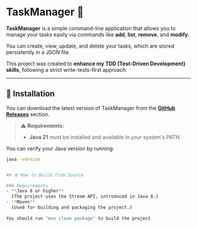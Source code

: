 # TaskManager 📝

**TaskManager** is a simple command-line application that allows you to manage your tasks easily via commands like **add**, **list**, **remove**, and **modify**.

You can create, view, update, and delete your tasks, which are stored persistently in a JSON file.

This project was created to **enhance my TDD (Test-Driven Development) skills**, following a strict write-tests-first approach.

---

## 🚀 Installation

You can download the latest version of TaskManager from the [**GitHub Releases**](../../releases) section.

> ⚠️ **Requirements:**  
> - **Java 21** must be installed and available in your system's PATH.

You can verify your Java version by running:
```bash
java -version


## ⚙️ How to Build from Source

### Requirements
- **Java 8 or higher**  
  (The project uses the Stream API, introduced in Java 8.)
- **Maven**  
  (Used for building and packaging the project.)
  
You should run "mvn clean package" to build the project
  


